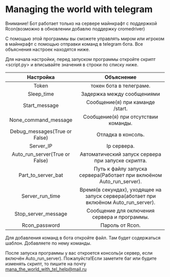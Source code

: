 # Managing the world with telegram
Внимание! Бот работает только на сервере майнкрафт
с поддержкой Rcon(возможно в обновлении добавлю поддержку cromedriver)

С помощью этой программы вы сможете управлять
миром или игроком в майнкрафт с помощью отправки команд в telegram бота.
Все объяснения настроек находятся ниже.

Для начала настройки, перед запуском программы
откройте скрипт <script.py> и вписывайте значения в строки
по списку ниже.

| Настройка | Объяснение  |
| :---:   | :-: |
| Token | токен бота в телеграме.|
| Sleep_time | Задержка между сообщениями |
| Start_message | Сообщение(я) при каманде /start.|
| None_command_message | Сообщение(я) при отсутствии команды.|
| Debug_messages(True or False) | Отладка в консоль.|
| Server_IP | Ip сервера.|
| Auto_run_server(True or False) | Автоматический запуск сервера при запуске скрипта. |
| Part_to_server_bat | Путь к файлу запуска сервера(Работает при вклюёном Auto_run_server). |
| Server_run_time | Время(в секундах), уходящее на запуск сервера(аботает при вклюёном Auto_run_server). |
| Stop_server_message | Сообщение для оключения сервера и программы. |
| Rcon_password | Пароль от Rcon. |

Для добавления команд в бота откройте файл.
Там будет содержаться шаблон. Добавляете по нему команды.

После запуска программы у вас откроется консоль(и сервер, если включён Auto_run_server).
Пожалуйста!Если заметите баг или будите изменять скрипт, то пишите на почту mana_the_world_with_tel_help@mail.ru
